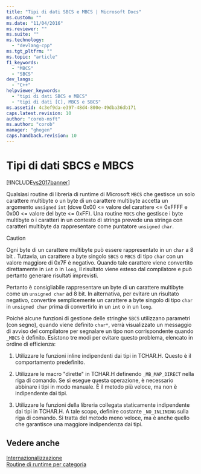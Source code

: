 ```yaml
---
title: "Tipi di dati SBCS e MBCS | Microsoft Docs"
ms.custom: ""
ms.date: "11/04/2016"
ms.reviewer: ""
ms.suite: ""
ms.technology: 
  - "devlang-cpp"
ms.tgt_pltfrm: ""
ms.topic: "article"
f1_keywords: 
  - "MBCS"
  - "SBCS"
dev_langs: 
  - "C++"
helpviewer_keywords: 
  - "tipi di dati SBCS e MBCS"
  - "tipi di dati [C], MBCS e SBCS"
ms.assetid: 4c3ef9da-e397-48d4-800e-49dba36db171
caps.latest.revision: 10
author: "corob-msft"
ms.author: "corob"
manager: "ghogen"
caps.handback.revision: 10
---
```

# Tipi di dati SBCS e MBCS
[!INCLUDE[vs2017banner](../assembler/inline/includes/vs2017banner.md)]

Qualsiasi routine di libreria di runtime di Microsoft `MBCS` che gestisce un solo carattere multibyte o un byte di un carattere multibyte accetta un argomento `unsigned` `int` \(dove 0x00 \<\= valore del carattere \<\= 0xFFFF e 0x00 \<\= valore del byte \<\= 0xFF\).  Una routine `MBCS` che gestisce i byte multibyte o i caratteri in un contesto di stringa prevede una stringa con caratteri multibyte da rappresentare come puntatore `unsigned` `char`.  
  
> [!CAUTION]
>  Ogni byte di un carattere multibyte può essere rappresentato in un `char` a 8 bit .  Tuttavia, un carattere a byte singolo `SBCS` o `MBCS` di tipo `char` con un valore maggiore di 0x7F è negativo.  Quando tale carattere viene convertito direttamente in `int` o in `long`, il risultato viene esteso dal compilatore e può pertanto generare risultati imprevisti.  
  
 Pertanto è consigliabile rappresentare un byte di un carattere multibyte come un `unsigned char` ad 8 bit.  In alternativa, per evitare un risultato negativo, convertire semplicemente un carattere a byte singolo di tipo `char` in `unsigned char` prima di convertirlo in un `int` o in un `long`.  
  
 Poiché alcune funzioni di gestione delle stringhe `SBCS` utilizzano parametri \(con segno\), quando viene definito `char*`, verrà visualizzato un messaggio di avviso del compilatore per segnalare un tipo non corrispondente quando `_MBCS` è definito.  Esistono tre modi per evitare questo problema, elencato in ordine di efficienza:  
  
1.  Utilizzare le funzioni inline indipendenti dai tipi in TCHAR.H.  Questo è il comportamento predefinito.  
  
2.  Utilizzare le macro "dirette" in TCHAR.H definendo `_MB_MAP_DIRECT` nella riga di comando.  Se si esegue questa operazione, è necessario abbinare i tipi in modo manuale.  È il metodo più veloce, ma non è indipendente dai tipi.  
  
3.  Utilizzare le funzioni della libreria collegata staticamente indipendente dai tipi in TCHAR.H.  A tale scopo, definire costante `_NO_INLINING` sulla riga di comando.  Si tratta del metodo meno veloce, ma è anche quello che garantisce una maggiore indipendenza dai tipi.  
  
## Vedere anche  
 [Internazionalizzazione](../c-runtime-library/internationalization.md)   
 [Routine di runtime per categoria](../c-runtime-library/run-time-routines-by-category.md)